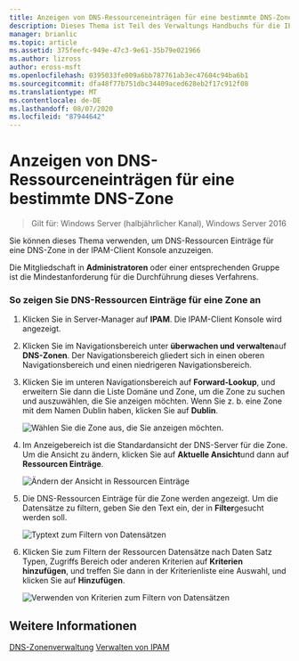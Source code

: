 ```yaml
---
title: Anzeigen von DNS-Ressourceneinträgen für eine bestimmte DNS-Zone
description: Dieses Thema ist Teil des Verwaltungs Handbuchs für die IP-Adressverwaltung (IPAM) in Windows Server 2016.
manager: brianlic
ms.topic: article
ms.assetid: 375feefc-949e-47c3-9e61-35b79e021966
ms.author: lizross
author: eross-msft
ms.openlocfilehash: 0395033fe009a6bb787761ab3ec47604c94ba6b1
ms.sourcegitcommit: dfa48f77b751dbc34409aced628eb2f17c912f08
ms.translationtype: MT
ms.contentlocale: de-DE
ms.lasthandoff: 08/07/2020
ms.locfileid: "87944642"
---
```

# <a name="view-dns-resource-records-for-a-dns-zone"></a>Anzeigen von DNS-Ressourceneinträgen für eine bestimmte DNS-Zone

>Gilt für: Windows Server (halbjährlicher Kanal), Windows Server 2016

Sie können dieses Thema verwenden, um DNS-Ressourcen Einträge für eine DNS-Zone in der IPAM-Client Konsole anzuzeigen.

Die Mitgliedschaft in **Administratoren** oder einer entsprechenden Gruppe ist die Mindestanforderung für die Durchführung dieses Verfahrens.

### <a name="to-view-dns-resource-records-for-a-zone"></a>So zeigen Sie DNS-Ressourcen Einträge für eine Zone an

1.  Klicken Sie in Server-Manager auf **IPAM**. Die IPAM-Client Konsole wird angezeigt.

2.  Klicken Sie im Navigationsbereich unter **überwachen und verwalten**auf **DNS-Zonen**.  Der Navigationsbereich gliedert sich in einen oberen Navigationsbereich und einen niedrigeren Navigationsbereich.

3.  Klicken Sie im unteren Navigationsbereich auf **Forward-Lookup**, und erweitern Sie dann die Liste Domäne und Zone, um die Zone zu suchen und auszuwählen, die Sie anzeigen möchten. Wenn Sie z. b. eine Zone mit dem Namen Dublin haben, klicken Sie auf **Dublin**.

    ![Wählen Sie die Zone aus, die Sie anzeigen möchten.](../../media/View-DNS-Resource-Records-for-a-DNS-Zone/ipam_DNSzones_01a.jpg)


4.  Im Anzeigebereich ist die Standardansicht der DNS-Server für die Zone. Um die Ansicht zu ändern, klicken Sie auf **Aktuelle Ansicht**und dann auf **Ressourcen Einträge**.

    ![Ändern der Ansicht in Ressourcen Einträge](../../media/View-DNS-Resource-Records-for-a-DNS-Zone/ipam_Zone_RR_02.jpg)

5.  Die DNS-Ressourcen Einträge für die Zone werden angezeigt. Um die Datensätze zu filtern, geben Sie den Text ein, der in **Filter**gesucht werden soll.

    ![Typtext zum Filtern von Datensätzen](../../media/View-DNS-Resource-Records-for-a-DNS-Zone/ipam_DNSzones_01c.jpg)

6.  Klicken Sie zum Filtern der Ressourcen Datensätze nach Daten Satz Typen, Zugriffs Bereich oder anderen Kriterien auf **Kriterien hinzufügen**, und treffen Sie dann in der Kriterienliste eine Auswahl, und klicken Sie auf **Hinzufügen**.

    ![Verwenden von Kriterien zum Filtern von Datensätzen](../../media/View-DNS-Resource-Records-for-a-DNS-Zone/ipam_DNSzones_01d.jpg)

## <a name="see-also"></a>Weitere Informationen
[DNS-Zonenverwaltung](DNS-Zone-Management.md) 
 [Verwalten von IPAM](Manage-IPAM.md)



